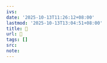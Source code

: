 ```yaml
---
ivs:
date: '2025-10-13T11:26:12+08:00'
lastmod: '2025-10-13T13:04:51+08:00'
title: 󰎕
url: 󰎕
tags: []
src:
note:
---
```


